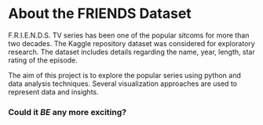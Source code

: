 # About the FRIENDS Dataset 

F.R.I.E.N.D.S. TV series has been one of the popular sitcoms for more than two decades. The Kaggle repository dataset was considered for exploratory research. 
The dataset includes details regarding the name, year, length, star rating of the episode. 

The aim of this project is to explore the popular series using python and data analysis techniques. Several visualization approaches are used to represent data and insights.

### Could it ***BE*** any more exciting?
